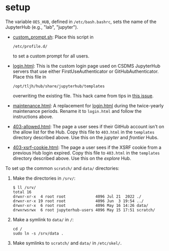 # setup

The variable `OES_HUB`, defined in `/etc/bash.bashrc`,
sets the name of the JupyterHub (e.g., "lab", "jupyter").

* [custom_prompt.sh](./custom_prompt.sh): Place this script in

  `/etc/profile.d/`
  
  to set a custom prompt for all users.

* [login.html](./login.html): This is the custom login page used on CSDMS
  JupyterHub servers that use either FirstUseAuthenticator or GitHubAuthenticator.
  Place this file in
  
  `/opt/tljh/hub/share/jupyterhub/templates`
  
  overwriting the existing file. This hack came from tips in [this
  issue](https://github.com/jupyterhub/jupyterhub/issues/1385).

* [maintenance.html](./maintenance.html): A replacement for [login.html](./login.html)
  during the twice-yearly maintenance periods.
  Rename it to `login.html` and follow the instructions above.

* [403-allowed.html](./403.html): The page a user sees if their GitHub account isn't on the allow list for the Hub. Copy this file to `403.html` in the `templates` directory described above. Use this on the *jupyter* and *frontier* Hubs.

* [403-xsrf-cookie.html](./403.html): The page a user sees if the XSRF cookie from a previous Hub login expired. Copy this file to `403.html` in the `templates` directory described above. Use this on the *explore* Hub.

To set up the common `scratch/` and `data/` directories:

1. Make the directories in `/srv/`:
    ```
    $ ll /srv/
    total 16
    drwxr-xr-x  4 root root             4096 Jul 21  2022 ./
    drwxr-xr-x 19 root root             4096 Jun  3 19:54 ../
    drwxr-xr-x  6 root root             4096 May 16 14:26 data/
    drwxrwsrwx  6 root jupyterhub-users 4096 May 15 17:51 scratch/
    ```

1. Make a symlink to `data/` in `/`:
    ```
    cd /
    sudo ln -s /srv/data .
    ```

1. Make symlinks to `scratch/` and `data/` in `/etc/skel/`.
